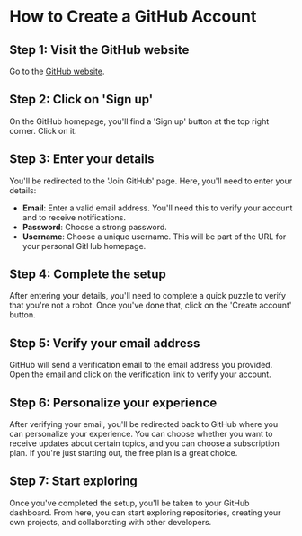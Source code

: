 # How to Create a GitHub Account

## Step 1: Visit the GitHub website
Go to the [GitHub website](https://github.com/).

## Step 2: Click on 'Sign up'
On the GitHub homepage, you'll find a 'Sign up' button at the top right corner. Click on it.

## Step 3: Enter your details
You'll be redirected to the 'Join GitHub' page. Here, you'll need to enter your details:
- **Email**: Enter a valid email address. You'll need this to verify your account and to receive notifications.
- **Password**: Choose a strong password.
- **Username**: Choose a unique username. This will be part of the URL for your personal GitHub homepage.


## Step 4: Complete the setup
After entering your details, you'll need to complete a quick puzzle to verify that you're not a robot. Once you've done that, click on the 'Create account' button.

## Step 5: Verify your email address
GitHub will send a verification email to the email address you provided. Open the email and click on the verification link to verify your account.

## Step 6: Personalize your experience
After verifying your email, you'll be redirected back to GitHub where you can personalize your experience. You can choose whether you want to receive updates about certain topics, and you can choose a subscription plan. If you're just starting out, the free plan is a great choice.

## Step 7: Start exploring
Once you've completed the setup, you'll be taken to your GitHub dashboard. From here, you can start exploring repositories, creating your own projects, and collaborating with other developers.
